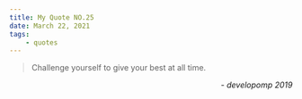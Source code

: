 ```yaml
---
title: My Quote NO.25
date: March 22, 2021
tags:
	- quotes
---
```


> Challenge yourself to give your best at all time.

<div style="text-align: right"> <i>- developomp 2019</i> </div>
